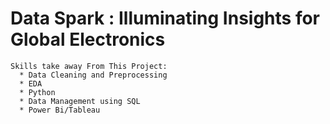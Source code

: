# Data Spark : Illuminating Insights for Global Electronics
    Skills take away From This Project:
      * Data Cleaning and Preprocessing 
      * EDA
      * Python 
      * Data Management using SQL 
      * Power Bi/Tableau

